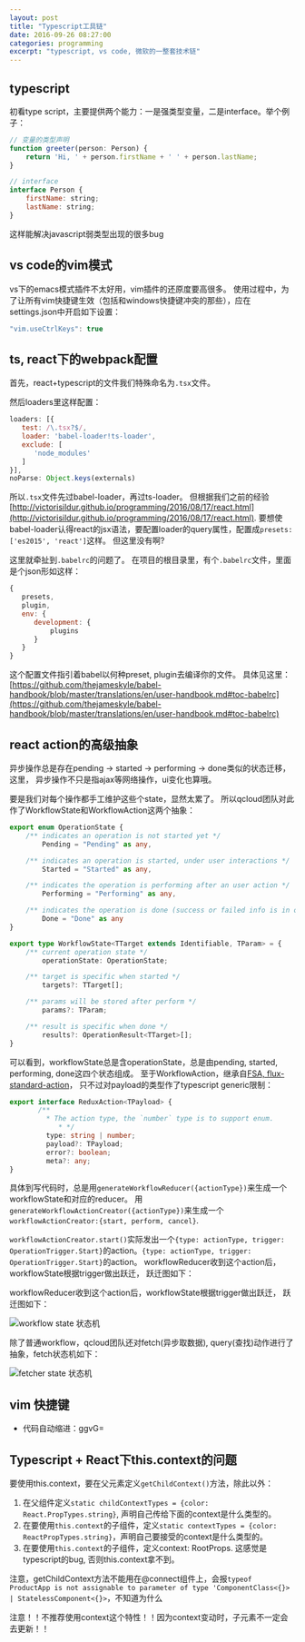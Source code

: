 ```yaml
---
layout: post
title: "Typescript工具链"
date: 2016-09-26 08:27:00
categories: programming
excerpt: "typescript, vs code, 微软的一整套技术链"
---
```


## typescript

初看type script，主要提供两个能力：一是强类型变量，二是interface。举个例子：

```javascript
// 变量的类型声明
function greeter(person: Person) {
    return 'Hi, ' + person.firstName + ' ' + person.lastName;
}

// interface
interface Person {
    firstName: string;
    lastName: string;
}
```

这样能解决javascript弱类型出现的很多bug

## vs code的vim模式

vs下的emacs模式插件不太好用，vim插件的还原度要高很多。
使用过程中，为了让所有vim快捷键生效（包括和windows快捷键冲突的那些），应在settings.json中开启如下设置：

```javascript
"vim.useCtrlKeys": true
```

## ts, react下的webpack配置

首先，react+typescript的文件我们特殊命名为`.tsx`文件。

然后loaders里这样配置：

```javascript
loaders: [{
   test: /\.tsx?$/,
   loader: 'babel-loader!ts-loader',
   exclude: [
      'node_modules'
   ]
}],
noParse: Object.keys(externals)
```

所以`.tsx`文件先过babel-loader，再过ts-loader。
但根据我们之前的经验[http://victorisildur.github.io/programming/2016/08/17/react.html](http://victorisildur.github.io/programming/2016/08/17/react.html).
要想使babel-loader认得react的jsx语法，要配置loader的query属性，配置成`presets: ['es2015', 'react']`这样。
但这里没有啊?

这里就牵扯到`.babelrc`的问题了。
在项目的根目录里，有个`.babelrc`文件，里面是个json形如这样：

```javascript
{
   presets,
   plugin,
   env: {
      development: {
          plugins
      }
   }
}
```

这个配置文件指引着babel以何种preset, plugin去编译你的文件。
具体见这里：[https://github.com/thejameskyle/babel-handbook/blob/master/translations/en/user-handbook.md#toc-babelrc](https://github.com/thejameskyle/babel-handbook/blob/master/translations/en/user-handbook.md#toc-babelrc)

## react action的高级抽象

异步操作总是存在pending -> started -> performing -> done类似的状态迁移，这里，
异步操作不只是指ajax等网络操作，ui变化也算哦。

要是我们对每个操作都手工维护这些个state，显然太累了。
所以qcloud团队对此作了WorkflowState和WorkflowAction这两个抽象：

```typescript
export enum OperationState {
    /** indicates an operation is not started yet */
        Pending = "Pending" as any,

    /** indicates an operation is started, under user interactions */
        Started = "Started" as any,

    /** indicates the operation is performing after an user action */
        Performing = "Performing" as any,

    /** indicates the operation is done (success or failed info is in operation result) */
        Done = "Done" as any
}

export type WorkflowState<TTarget extends Identifiable, TParam> = {
    /** current operation state */
        operationState: OperationState;

    /** target is specific when started */
        targets?: TTarget[];

    /** params will be stored after perform */
        params?: TParam;

    /** result is specific when done */
        results?: OperationResult<TTarget>[];
}
```

可以看到，workflowState总是含operationState，总是由pending, started, performing, done这四个状态组成。
至于WorkflowAction，继承自[FSA, flux-standard-action](https://github.com/acdlite/flux-standard-action)，
只不过对payload的类型作了typescript generic限制：

```typescript
export interface ReduxAction<TPayload> {
       /**
         * The action type, the `number` type is to support enum.
            * */
         type: string | number;
         payload?: TPayload;
         error?: boolean;
         meta?: any;
}
```

具体到写代码时，总是用`generateWorkflowReducer({actionType})`来生成一个workflowState和对应的reducer。
用`generateWorkflowActionCreator({actionType})`来生成一个`workflowActionCreator:{start, perform, cancel}`.

`workflowActionCreator.start()`实际发出一个`{type: actionType, trigger: OperationTrigger.Start}`的action。`{type: actionType, trigger: OperationTrigger.Start}`的action。
workflowReducer收到这个action后，workflowState根据trigger做出跃迁，
跃迁图如下：


workflowReducer收到这个action后，workflowState根据trigger做出跃迁，
跃迁图如下：

![workflow state 状态机]({{site.url}}/assets/images/workflowState_workflowAction.png)

除了普通workflow，qcloud团队还对fetch(异步取数据), query(查找)动作进行了抽象，fetch状态机如下：

![fetcher state 状态机]({{site.url}}/assets/images/fetcherState_fetcherTrigger.png)

## vim 快捷键

* 代码自动缩进：ggvG=

## Typescript + React下this.context的问题

要使用this.context，要在父元素定义`getChildContext()`方法，除此以外：

1. 在父组件定义`static childContextTypes = {color: React.PropTypes.string}`, 声明自己传给下面的context是什么类型的。
2. 在要使用`this.context`的子组件，定义`static contextTypes = {color: ReactPropTypes.string}`，声明自己要接受的context是什么类型的。
3. 在要使用`this.context`的子组件，定义context: RootProps. 这感觉是typescript的bug, 否则this.context拿不到。

注意，getChildContext方法不能用在@connect组件上，会报`typeof ProductApp is not assignable to parameter of type 'ComponentClass<{}> | StatelessComponent<{}>`，不知道为什么

注意！！不推荐使用context这个特性！！因为context变动时，子元素不一定会去更新！！
